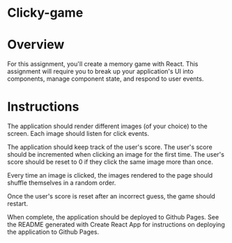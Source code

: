 # Clicky-game

# Overview
For this assignment, you'll create a memory game with React. This assignment will require you to break up your application's UI into components, manage component state, and respond to user events.

# Instructions

The application should render different images (of your choice) to the screen. Each image should listen for click events.

The application should keep track of the user's score. The user's score should be incremented when clicking an image for the first time. The user's score should be reset to 0 if they click the same image more than once.

Every time an image is clicked, the images rendered to the page should shuffle themselves in a random order.

Once the user's score is reset after an incorrect guess, the game should restart.

When complete, the application should be deployed to Github Pages. See the README generated with Create React App for instructions on deploying the application to Github Pages.